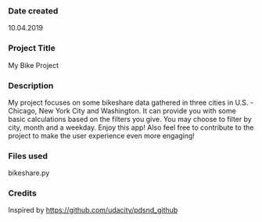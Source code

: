### Date created
10.04.2019

### Project Title
My Bike Project

### Description
My project focuses on some bikeshare data gathered in three cities in U.S. - Chicago, New York City and Washington.
It can provide you with some basic calculations based on the filters you give. You may choose to filter by city, month and a weekday.
Enjoy this app! Also feel free to contribute to the project to make the user experience even more engaging!

### Files used
bikeshare.py

### Credits
Inspired by https://github.com/udacity/pdsnd_github

